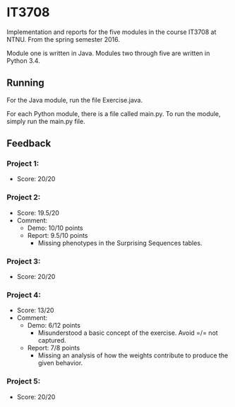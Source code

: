 # IT3708

Implementation and reports for the five modules in the course IT3708 at NTNU. From the spring semester 2016.

Module one is written in Java. Modules two through five are written in Python 3.4.


## Running

For the Java module, run the file Exercise.java.

For each Python module, there is a file called main.py. To run the module, simply run the main.py file.


## Feedback

### Project 1:

* Score:    20/20

### Project 2:

* Score:    19.5/20
* Comment:
    * Demo: 10/10 points
    * Report: 9.5/10 points
        * Missing phenotypes in the Surprising Sequences tables.

### Project 3:

* Score:    20/20

### Project 4:

* Score:    13/20
* Comment:
    * Demo: 6/12 points
        * Misunderstood a basic concept of the exercise. Avoid =/= not captured.
    * Report: 7/8 points
        * Missing an analysis of how the weights contribute to produce the given behavior.


### Project 5:

* Score:    20/20
